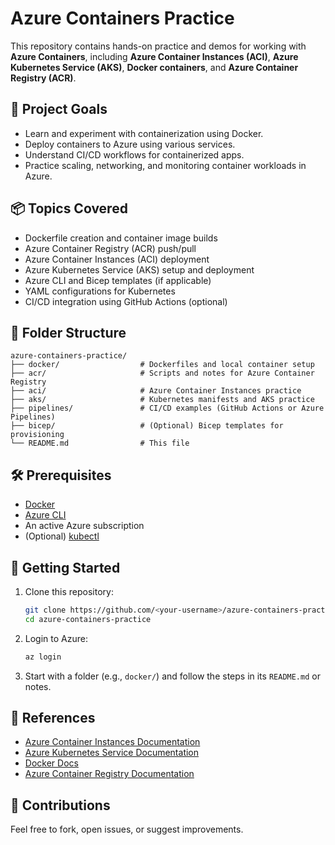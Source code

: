 # Azure Containers Practice

This repository contains hands-on practice and demos for working with **Azure Containers**, including **Azure Container Instances (ACI)**, **Azure Kubernetes Service (AKS)**, **Docker containers**, and **Azure Container Registry (ACR)**.

## 🚀 Project Goals

* Learn and experiment with containerization using Docker.
* Deploy containers to Azure using various services.
* Understand CI/CD workflows for containerized apps.
* Practice scaling, networking, and monitoring container workloads in Azure.

## 📦 Topics Covered

* Dockerfile creation and container image builds
* Azure Container Registry (ACR) push/pull
* Azure Container Instances (ACI) deployment
* Azure Kubernetes Service (AKS) setup and deployment
* Azure CLI and Bicep templates (if applicable)
* YAML configurations for Kubernetes
* CI/CD integration using GitHub Actions (optional)

## 📁 Folder Structure

```
azure-containers-practice/
├── docker/                  # Dockerfiles and local container setup
├── acr/                     # Scripts and notes for Azure Container Registry
├── aci/                     # Azure Container Instances practice
├── aks/                     # Kubernetes manifests and AKS practice
├── pipelines/               # CI/CD examples (GitHub Actions or Azure Pipelines)
├── bicep/                   # (Optional) Bicep templates for provisioning
└── README.md                # This file
```

## 🛠️ Prerequisites

* [Docker](https://www.docker.com/)
* [Azure CLI](https://learn.microsoft.com/en-us/cli/azure/install-azure-cli)
* An active Azure subscription
* (Optional) [kubectl](https://kubernetes.io/docs/tasks/tools/)

## 🧪 Getting Started

1. Clone this repository:

   ```bash
   git clone https://github.com/<your-username>/azure-containers-practice.git
   cd azure-containers-practice
   ```

2. Login to Azure:

   ```bash
   az login
   ```

3. Start with a folder (e.g., `docker/`) and follow the steps in its `README.md` or notes.

## 📘 References

* [Azure Container Instances Documentation](https://learn.microsoft.com/en-us/azure/container-instances/)
* [Azure Kubernetes Service Documentation](https://learn.microsoft.com/en-us/azure/aks/)
* [Docker Docs](https://docs.docker.com/)
* [Azure Container Registry Documentation](https://learn.microsoft.com/en-us/azure/container-registry/)

## 🙌 Contributions

Feel free to fork, open issues, or suggest improvements.
